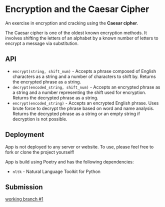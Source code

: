 # Encryption and the Caesar Cipher

An exercise in encryption and cracking using the **Caesar cipher**.

The Caesar cipher is one of the oldest known encryption methods. It involves shifting the letters of an alphabet by a known number of letters to encrypt a message via substitution.

## API

* `encrypt(string, shift_num)` - Accepts a phrase composed of English characters as a string and a number of characters to shift by. Returns the encrypted phrase as a string.
* `decrypt(encoded_string, shift_num)` - Accepts an encrypted phrase as a string and a number representing the shift used for encryption. Returns the decrypted phrase as a string.
* `encrypt(encoded_string)` - Accepts an encrypted English phrase. Uses brute force to decrypt the phrase based on word and name analysis. Returns the decrypted phrase as a string or an empty string if decryption is not possible.

## Deployment

App is not deployed to any server or website. To use, please feel free to fork or clone the project yourself!

App is build using Poetry and has the following dependencies:

* `nltk` - Natural Language Toolkit for Python

## Submission

[working branch #1](https://github.com/jstreifel-33/caesar-cipher/pull/1)

